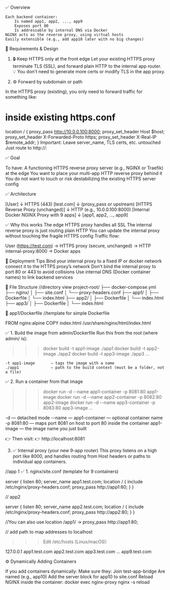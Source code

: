 ✅ Overview

    Each backend container:
        Is named app1, app2, ..., app9
        Exposes port 80
        Is addressable by internal DNS via Docker
    NGINX acts as the reverse proxy, using virtual hosts
    Easily extensible (e.g., add app10 later with no big changes)

🧩 Requirements & Design
1. 🔒 Keep HTTPS only at the front edge
Let your existing HTTPS proxy terminate TLS (SSL), and forward plain HTTP to the internal app router.
    💡 You don't need to generate more certs or modify TLS in the app proxy.

2. ⚙️ Forward by subdomain or path

In the HTTPS proxy (existing), you only need to forward traffic for something like:

# inside existing https.conf
location / {
    proxy_pass http://10.0.0.100:8000;
    proxy_set_header Host $host;
    proxy_set_header X-Forwarded-Proto https;
    proxy_set_header X-Real-IP $remote_addr;
}
Important:
    Leave server_name, TLS certs, etc. untouched
    Just route to http://<internal-proxy>:<port>

✅ Goal 

To have:
    A functioning HTTPS reverse proxy server (e.g., NGINX or Traefik) at the edge
    You want to place your multi-app HTTP reverse proxy behind it
    You do not want to touch or risk destabilizing the existing HTTPS server config

✅ Architecture

[User]
   ↓ HTTPS (443)
[test.com]
   ↓ (proxy_pass or upstream)
[HTTPS Reverse Proxy (unchanged)]
   ↓ HTTP (e.g., 10.0.0.100:8000)
[Internal Docker NGINX Proxy with 9 apps]
   ↓
[app1, app2, ..., app9]

✅ Why this works
    The edge HTTPS proxy handles all SSL
    The internal reverse proxy is just routing plain HTTP
    You can update the internal proxy without touching the fragile HTTPS config
    Traffic flow:

User (https://test.com) 
→ HTTPS proxy (secure, unchanged) 
→ HTTP internal-proxy:8000 
→ Docker apps

🚀 Deployment Tips
    Bind your internal proxy to a fixed IP or docker network connect it to the HTTPS proxy’s network
    Don't bind the internal proxy to port 80 or 443 to avoid collisions
    Use internal DNS (Docker container names) to link backend services

📁 File Structure //directory view
project-root/
├── docker-compose.yml
├── nginx/
│   ├── site.conf
│   └── proxy-headers.conf
├── app1/
│   ├── Dockerfile
│   └── index.html
├── app2/
│   ├── Dockerfile
│   └── index.html
├── app3/
│   ├── Dockerfile
│   └── index.html


📝 app1/Dockerfile //template for simple Dockerfile

FROM nginx:alpine
COPY index.html /usr/share/nginx/html/index.html

✅ 1. Build the image from admin/Dockerfile
Run this from the root (where admin/ is):

>>>   docker build -t app1-image ./app1
>>>   docker build -t app2-image ./app2
>>>   docker build -t app3-image ./app3
...

    -t app1-image       — tags the image with a name
    ./app1              — path to the build context (must be a folder, not a file)

✅ 2. Run a container from that image

>>>   docker run -d --name app1-container -p 8081:80 app1-image
>>>   docker run -d --name app2-container -p 8082:80 app2-image
>>>   docker run -d --name app3-container -p 8083:80 app3-image
...

-d                          — detached mode
--name — app1-container     — optional container name
-p 8081:80                  — maps port 8081 on host to port 80 inside the container
app1-image                  — the image name you just built

👉 Then visit:
👉 http://localhost:8081

3. ✅ Internal proxy (your new 9-app router)
This proxy listens on a high port like 8000, and handles routing from Host headers or paths to individual app containers.

//app 1 
✅ 1. nginx/site.conf (template for 9 containers)

server {
    listen 80;
    server_name app1.test.com;
    location / {
        include /etc/nginx/proxy-headers.conf;
        proxy_pass http://app1:80;
    }
}

// app2 

server {
    listen 80;
    server_name app2.test.com;
    location / {
        include /etc/nginx/proxy-headers.conf;
        proxy_pass http://app2:80;
    }
}

//You can also use location /app1/ → proxy_pass http://app1:80;

// add path to map addresses to localhost
>>>   Edit /etc/hosts (Linux/macOS):

127.0.0.1 app1.test.com app2.test.com app3.test.com ... app9.test.com


⚙️ Dynamically Adding Containers

If you add containers dynamically:
    Make sure they:
        Join test-app-bridge
        Are named (e.g., app10)
    Add the server block for app10 to site.conf
    Reload NGINX inside the container:
docker exec nginx-proxy nginx -s reload
